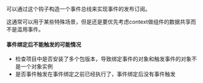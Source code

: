 可以通过这个钩子构造一个事件总线来实现事件的发布订阅。

这通常可以用于某些特殊场景，但是还是要优先考虑context做组件的数据共享而不是滥用事件。

#### 事件绑定后不能触发的可能情况

* 检查项目中是否安装了多个包版本，导致绑定事件的对象和触发事件的对象不是一个对象实例
* 是否事件触发在事件绑定之前已经执行了，事件绑定后没有事件触发
